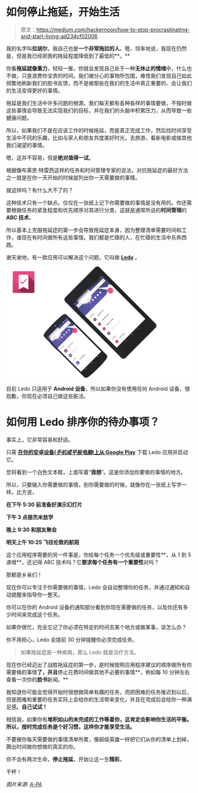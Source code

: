 # 如何停止拖延，开始生活

> 原文：<https://medium.com/hackernoon/how-to-stop-procrastinating-and-start-living-ad234cf02006>

我的名字叫**拉胡尔**，我自己也是**一个非常拖拉的人**。嗯，坦率地说，我现在仍然是，但是我已经把我的拖延程度降低到了最低的**。**

你看**拖延就像重力**，轻轻一推，你就会发现自己处于一种**无休止的情绪**中，什么也不做，只是浪费你宝贵的时间。我们被分心的事物所包围，难怪我们发现自己如此频繁地刷新我们的脸书反馈，而不是做那些在我们的生活中真正重要的、会让我们的生活变得更好的事情。

拖延是我们生活中许多问题的根源。我们每天都有各种各样的事情要做，不按时做这些事情会导致无法实现我们的目标，并在我们的头脑中积累压力，从而导致一些健康问题。

所以，如果我们不是在应该工作的时候拖延，而是真正完成工作，然后找时间享受生活中不同的乐趣，比如与家人和朋友共度美好时光，去旅游，看新电影或做其他我们渴望的事情。

嗯，这并不容易，但是**绝对值得一试**。

根据像布莱恩·特雷西这样的任务和时间管理专家的说法，对抗拖延症的最好方法之一就是在你一天开始的时候就列出你一天需要做的事情。

就这样吗？有什么大不了的？

这种技术只有一个缺点。仅仅在一张纸上记下你需要做的事情是没有用的。你还需要根据任务的紧急程度和优先顺序对其进行分类，这就是通常所说的**时间管理**的 **ABC 技术**。

所以基本上克服拖延症的第一步会导致拖延症本身，因为整理清单需要时间和工作，谁现在有时间做所有这些事情。我们都是忙碌的人，在忙碌的生活中东奔西跑。

谢天谢地，有一款应用可以解决这个问题，它叫做 [**Ledo**](https://play.google.com/store/apps/details?id=com.ledo.ledoapp) 。

![](img/5043c30697defa412a2f643173dab804.png)

目前 Ledo 只适用于 **Android 设备**，所以如果你没有使用任何 Android 设备，很抱歉，你现在必须自己做这些脏活。

# 如何用 Ledo 排序你的待办事项？

事实上，它非常容易和舒适。

只需 [**在你的安卓设备(*手机或平板电脑*)上从 Google Play**](https://play.google.com/store/apps/details?id=com.ledo.ledoapp) 下载 Ledo 应用并启动它。

您将看到一个白色文本框，上面写着“**我想**”。这是你添加你要做的事情的地方。

所以，只要输入你需要做的事情，到你需要做的时候，就像你在一张纸上写字一样。比方说，

**在下午 5:30 前准备好演示幻灯片**

**下午 3 点接杰米放学**

**晚上 9:30 和朋友聚会**

**明天上午 10:25 飞往伦敦的航班**

这个应用程序需要的另一件事是，你给每个任务一个优先级或重要性**，从 1 到 5 递增**。还记得 ABC 技术吗？它**要求每个任务有一个重要性**对吗？

那都是乡亲们！

现在你可以专注于你需要做的事情，Ledo 会自动整理你的任务，并通过通知和自动提醒来指导你一整天。

你可以在你的 Android 设备的通知部分看到你现在需要做的任务，以及你还有多少时间来完成这个任务。

如果你很忙，完全忘记了你必须在特定的时间去某个地方或做某事，该怎么办？

你不用担心，Ledo 会提前 30 分钟提醒你必须完成任务。

> 如果拖延症是一种疾病，那么 Ledo 就是治疗方法。

现在你已经迈出了战胜拖延症的第一步，是时候按照应用程序建议的顺序做所有你需要做的事情**了，并且**停止花费时间做其他不必要的事情**，例如每 10 分钟左右查看一次你的**脸书**新闻。**

我知道你可能会觉得开始时很想做简单有趣的任务，而把困难的任务推迟到以后，但是困难和重要的任务实际上会给你的生活带来变化，并且在完成后会给你一种满足感。**自己试试！**

相信我，如果你有**堆积如山的未完成的工作等着你，这肯定会影响你生活的平衡。所以，按时完成任务是个好习惯，这样你才能享受生活。**

不要被你每天需要做的事情清单所累，像超级英雄一样把它们从你的清单上划掉，腾出时间做你想做的真实的你。

你不会有两次生命，**停止拖延**，开始让这一生**精彩**。

干杯！

*图片来源:* [*A-PA*](https://www.flickr.com/photos/78362519@N03/14910889069)